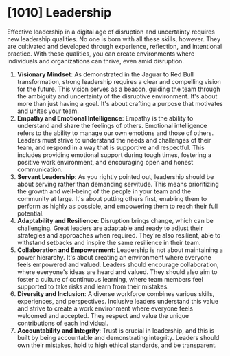 # [1010] Leadership

Effective leadership in a digital age of disruption and uncertainty requires new leadership qualities. No one is born with all these skills, however. They are cultivated and developed through experience, reflection, and intentional practice. With these qualities, you can create environments where individuals and organizations can thrive, even amid disruption.

1. **Visionary Mindset**: As demonstrated in the Jaguar to Red Bull transformation, strong leadership requires a clear and compelling vision for the future. This vision serves as a beacon, guiding the team through the ambiguity and uncertainty of the disruptive environment. It's about more than just having a goal. It's about crafting a purpose that motivates and unites your team.
2. **Empathy and Emotional Intelligence**: Empathy is the ability to understand and share the feelings of others. Emotional intelligence refers to the ability to manage our own emotions and those of others. Leaders must strive to understand the needs and challenges of their team, and respond in a way that is supportive and respectful. This includes providing emotional support during tough times, fostering a positive work environment, and encouraging open and honest communication.
3. **Servant Leadership**: As you rightly pointed out, leadership should be about serving rather than demanding servitude. This means prioritizing the growth and well-being of the people in your team and the community at large. It's about putting others first, enabling them to perform as highly as possible, and empowering them to reach their full potential.
4. **Adaptability and Resilience**: Disruption brings change, which can be challenging. Great leaders are adaptable and ready to adjust their strategies and approaches when required. They're also resilient, able to withstand setbacks and inspire the same resilience in their team.
5. **Collaboration and Empowerment**: Leadership is not about maintaining a power hierarchy. It's about creating an environment where everyone feels empowered and valued. Leaders should encourage collaboration, where everyone's ideas are heard and valued. They should also aim to foster a culture of continuous learning, where team members feel supported to take risks and learn from their mistakes.
6. **Diversity and Inclusion**: A diverse workforce combines various skills, experiences, and perspectives. Inclusive leaders understand this value and strive to create a work environment where everyone feels welcomed and accepted. They respect and value the unique contributions of each individual.
7. **Accountability and Integrity**: Trust is crucial in leadership, and this is built by being accountable and demonstrating integrity. Leaders should own their mistakes, hold to high ethical standards, and be transparent.

